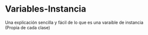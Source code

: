# Variables-Instancia
Una explicación sencilla y fácil de lo que es una varaible de instancia (Propia de cada clase)
